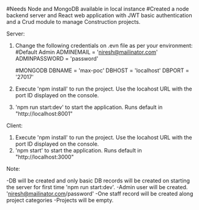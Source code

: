 #Needs Node and MongoDB available in local instance
#Created a node backend server and React web application with JWT basic authentication and a Crud module to manage Construction projects.

Server:
1. Change the following credentials on .evn file as per your environment:
	#Default Admin
	ADMINEMAIL = 'niresh@mailinator.com'
	ADMINPASSWORD = 'password'


	#MONGODB
	DBNAME = 'max-poc'
	DBHOST = 'localhost'
	DBPORT = '27017'


2. Execute 'npm install' to run the project. Use the locahost URL with the port ID displayed on the console.
3. 'npm run start:dev' to start the application. Runs default in "http://localhost:8001"


Client:
1. Execute 'npm install' to run the project. Use the locahost URL with the port ID displayed on the console.
2. 'npm start' to start the application. Runs default in "http://localhost:3000"


Note:

-DB will be created and only basic DB records will be created on starting the server for first time 'npm run start:dev'.
-Admin user will be created. 'niresh@mailinator.com/password'
-One staff record will be created along project categories 
-Projects will be empty.




